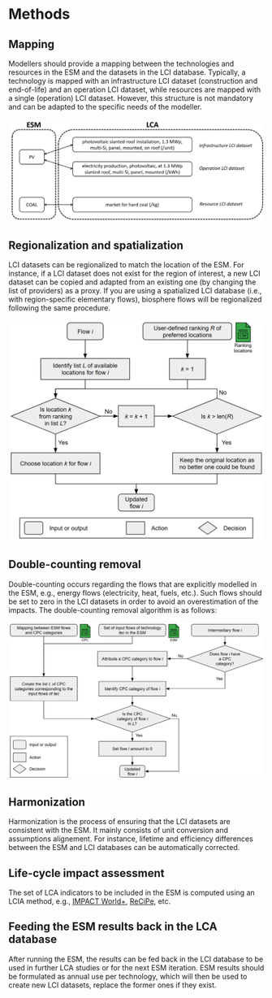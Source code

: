 # Methods

## Mapping

Modellers should provide a mapping between the technologies and resources in the ESM and the datasets in the LCI database. Typically, a technology is mapped with an infrastructure LCI dataset (construction and end-of-life) and an operation LCI dataset, while resources are mapped with a single (operation) LCI dataset. However, this structure is not mandatory and can be adapted to the specific needs of the modeller.

![mapping between esm technologies and lci datasets](../pics/mapping.png "mapping")

## Regionalization and spatialization

LCI datasets can be regionalized to match the location of the ESM. For instance, if a LCI dataset does not exist for the region of interest, a new LCI dataset can be copied and adapted from an existing one (by changing the list of providers) as a proxy. If you are using a spatialized LCI database (i.e., with region-specific elementary flows), biosphere flows will be regionalized following the same procedure.

![flowchart of the regionalization algorithm](../pics/regionalization_flowchart.png "regionalization")

## Double-counting removal

Double-counting occurs regarding the flows that are explicitly modelled in the ESM, e.g., energy flows (electricity, heat, fuels, etc.). Such flows should be set to zero in the LCI datasets in order to avoid an overestimation of the impacts. The double-counting removal algorithm is as follows:

![flowchart of the double-counting removal algorithm](../pics/double_counting_flowchart.png "double_counting_removal")

## Harmonization

Harmonization is the process of ensuring that the LCI datasets are consistent with the ESM. It mainly consists of unit conversion and assumptions alignement. For instance, lifetime and efficiency differences between the ESM and LCI databases can be automatically corrected. 

## Life-cycle impact assessment

The set of LCA indicators to be included in the ESM is computed using an LCIA method, e.g., [IMPACT World+](https://www.impactworldplus.org/), [ReCiPe](https://www.rivm.nl/en/life-cycle-assessment-lca/recipe), etc. 

## Feeding the ESM results back in the LCA database

After running the ESM, the results can be fed back in the LCI database to be used in further LCA studies or for the next ESM iteration. ESM results should be formulated as annual use per technology, which will then be used to create new LCI datasets, replace the former ones if they exist. 